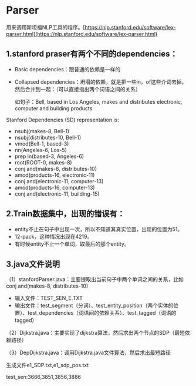 # Parser

用来调用斯坦福NLP工具的程序。[https://nlp.stanford.edu/software/lex-parser.html](https://nlp.stanford.edu/software/lex-parser.html)

## 1.stanford praser有两个不同的dependencies：
- Basic dependencies：跟普通的依赖是一样的
- Collapsed dependencies：坍塌的依赖，就是把一些in，of这些介词去掉，然后合并到一起：（可以直接指出两个词语之间的关系）

    如句子：Bell, based in Los Angeles, makes and distributes electronic, computer and building products

Stanford Dependencies (SD) representation is:

- nsubj(makes-8, Bell-1)
- nsubj(distributes-10, Bell-1)
- vmod(Bell-1, based-3)
- nn(Angeles-6, Los-5)
- prep in(based-3, Angeles-6)
- root(ROOT-0, makes-8)
- conj and(makes-8, distributes-10)
- amod(products-16, electronic-11)
- conj and(electronic-11, computer-13)
- amod(products-16, computer-13)
- conj and(electronic-11, building-15)

## 2.Train数据集中，出现的错误有：
- entity不止在句子中出现一次，所以不知道其真实位置，出现的位置为51。
- 12-<e1>pack</e1>，这种情况出现在4219。
- 有时候entity不止一个单词，取最后的那个entity。

## 3.java文件说明

（1）stanfordParser.java：主要提取出当前句子中两个单词之间的关系，比如conj and(makes-8, distributes-10)
- 输入文件：TEST_SEN_E.TXT
- 输出文件：test_segment（分词）、test_entity_position（两个实体的位置）、test_dependencies（词语间的依赖关系）、test_tagged（词语的tagged）

（2）Dijkstra.java：主要实现了dijkstra算法，然后求出两个节点的SDP（最短依赖路径）

（3）DepDijkstra.java：调用Dijkstra.java文件算法，然后求出最短路径

生成文件e1_SDP.txt,e1_sdp_pos.txt

test_sen:3666,3851,3856,3886

